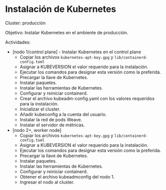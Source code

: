 # Instalación de Kubernetes

Cluster:
producción

Objetivo:
Instalar Kubernetes en el ambiente de producción.

Actividades:
- [nodo 1/control plane] - Instalar Kubernetes en el control plane
  - Copiar los archivos `kubernetes-apt-key.gpg` y `lib/containerd-config.toml`
  - Asignar a KUBEVERSION el valor requerido para la instalación.
  - Ejecutar los comandos para designar esta versión como la preferida.
  - Precargar la llave de Kubernetes.
  - Instalar paquetes.
  - Instalar las herramientas de Kubernetes.
  - Configurar y reiniciar containerd.
  - Crear el archivo kubeadm-config.yaml con los valores requeridos para la instalación.
  - Inicializar el cluster.
  - Añadir kubeconfig a la cuenta del usuario.
  - Instalar la red de pods Weave.
  - Instalar el servidor de métricas.
- [nodo 2+, worker node]
  - Copiar los archivos `kubernetes-apt-key.gpg` y `lib/containerd-config.toml`
  - Asignar a KUBEVERSION el valor requerido para la instalación.
  - Ejecutar los comandos para designar esta versión como la preferida.
  - Precargar la llave de Kubernetes.
  - Instalar paquetes.
  - Instalar las herramientas de Kubernetes.
  - Configurar y reiniciar containerd.
  - Obtener el archivo kubeadmconfig del nodo 1.
  - Ingresar el nodo al cluster.